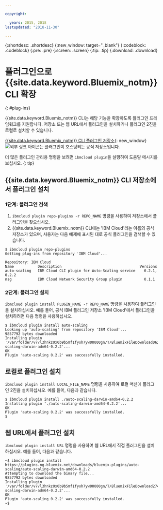 ```yaml
---

copyright:

  years: 2015, 2018
lastupdated: "2018-11-30"

---
```


{:shortdesc: .shortdesc}
{:new_window: target="_blank"}
{:codeblock: .codeblock}
{:pre: .pre}
{:screen: .screen}
{:tip: .tip}
{:download: .download}

# 플러그인으로 {{site.data.keyword.Bluemix_notm}} CLI 확장
{: #plug-ins}

{{site.data.keyword.Bluemix_notm}} CLI는 해당 기능을 확장하도록 플러그인 프레임워크를 지원합니다. 저장소 또는 웹 URL에서 플러그인을 설치하거나 플러그인 2진을 로컬로 설치할 수 있습니다.

[{{site.data.keyword.Bluemix_notm}} CLI 플러그인 저장소](https://tools.ng.bluemix.net){: new_window} ![외부 링크 아이콘](../../../icons/launch-glyph.svg)는 플러그인이 호스팅되는 공식 저장소입니다.

더 많은 플러그인 관리용 명령을 보려면 `ibmcloud plugin`을 실행하여 도움말 메시지를 보십시오.
{: tip}

## {{site.data.keyword.Bluemix_notm}} CLI 저장소에서 플러그인 설치

### 1단계: 플러그인 검색

1. `ibmcloud plugin repo-plugins -r REPO_NAME` 명령을 사용하여 저장소에서 플러그인을 찾으십시오.
2. {{site.data.keyword.Bluemix_notm}} CLI에는 'IBM Cloud'라는 이름의 공식 저장소가 있으며, 사용자는 다음 예제에 표시된 대로 공식 플러그인을 검색할 수 있습니다.

  ```
  $ ibmcloud plugin repo-plugins
  Getting plug-ins from repository 'IBM Cloud'...

  Repository: IBM Cloud
  Name           Description                                    Versions
  auto-scaling   IBM Cloud CLI plugin for Auto-Scaling service    0.2.1, 0.2.2
  nsg            IBM Cloud Network Security Group plugin          0.1.1

  ```

### 2단계: 플러그인 설치

`ibmcloud plugin install PLUGIN_NAME -r REPO_NAME` 명령을 사용하여 플러그인을 설치하십시오. 예를 들어, 공식 IBM 플러그인 저장소 'IBM Cloud'에서 플러그인을 설치하려면 다음 명령을 사용하십시오.

  ```
  $ ibmcloud plugin install auto-scaling 
  Looking up 'auto-scaling' from repository 'IBM Cloud'...
  9857792 bytes downloaded
  Installing plugin '/var/folder/v7/l3hnkz0x0b9b5mf1fyxh7yw00000gn/T/BluemixFileDownload062468676/auto-scaling-darwin-adm64-0.2.2'...
  OK
  Plugin 'auto-scaling 0.2.2' was successfully installed.
  ```

## 로컬로 플러그인 설치

`ibmcloud plugin install LOCAL_FILE_NAME` 명령을 사용하여 로컬 머신에 플러그인 2진을 설치하십시오. 예를 들어, 다음과 같습니다.

  ```
  $ ibmcloud plugin install ./auto-scaling-darwin-amd64-0.2.2
  Installing plugin './auto-scaling-darwin-amd64-0.2.2'...
  OK
  Plugin 'auto-scaling 0.2.2' was successfully installed.
  $
  ```

## 웹 URL에서 플러그인 설치

`ibmcloud plugin install URL` 명령을 사용하여 웹 URL에서 직접 플러그인을 설치하십시오. 예를 들어, 다음과 같습니다.

  ```
  ~$ ibmcloud plugin install https://plugins.ng.bluemix.net/downloads/bluemix-plugins/auto-scaling/auto-scaling-darwin-amd64-0.2.2
  Attempting to download the binary file...
  9857792 bytes downloaded
  Installing plugin '/var/folder/v7/l3hnkz0x0b9b5mf1fyxh7yw00000gn/T/BluemixFileDownload274645142/auto-scaling-darwin-adm64-0.2.2'...
  OK
  Plugin 'auto-scaling 0.2.2' was successfully installed.
  ~$
  ```
